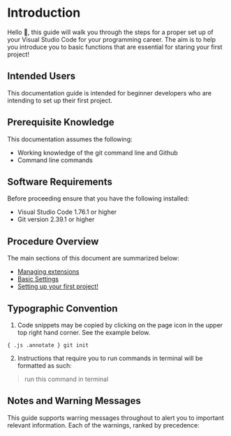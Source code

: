 # Introduction

Hello 👋, this guide will walk you through the steps for a proper set up of your Visual Studio Code for your programming career. The aim is to help you introduce you to basic functions that are essential for staring your first project!

## Intended Users

This documentation guide is intended for beginner developers who are intending to set up their first project.

## Prerequisite Knowledge 

This documentation assumes the following:

- Working knowledge of the git command line and Github
- Command line commands

## Software Requirements

Before proceeding ensure that you have the following installed:

- Visual Studio Code 1.76.1 or higher
- Git version 2.39.1 or higher

## Procedure Overview

The main sections of this document are summarized below:

- [Managing extensions](/docs/extensions.md)
- [Basic Settings](/docs/settings.md)
- [Setting up your first project!](/docs/setup.md)

## Typographic Convention  

1. Code snippets may be copied by clicking on the page icon in the upper top right hand corner. See the example below.

``` { .js .annotate } git init ```

2. Instructions that require you to run commands in terminal will be formatted as such:
> run this command in terminal 

## Notes and Warning Messages

This guide supports warring messages throughout to alert you to important relevant information. Each of the warnings, ranked by precedence:

[comment]: <> (add warnings)
